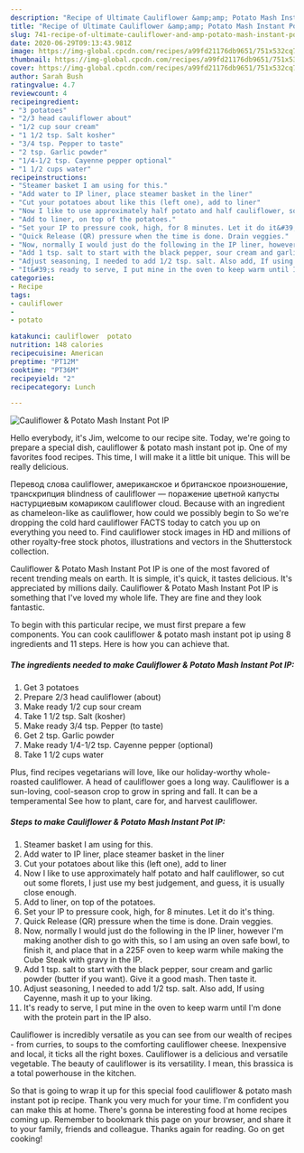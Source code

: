 ```yaml
---
description: "Recipe of Ultimate Cauliflower &amp;amp; Potato Mash Instant Pot IP"
title: "Recipe of Ultimate Cauliflower &amp;amp; Potato Mash Instant Pot IP"
slug: 741-recipe-of-ultimate-cauliflower-and-amp-potato-mash-instant-pot-ip
date: 2020-06-29T09:13:43.981Z
image: https://img-global.cpcdn.com/recipes/a99fd21176db9651/751x532cq70/cauliflower-potato-mash-instant-pot-ip-recipe-main-photo.jpg
thumbnail: https://img-global.cpcdn.com/recipes/a99fd21176db9651/751x532cq70/cauliflower-potato-mash-instant-pot-ip-recipe-main-photo.jpg
cover: https://img-global.cpcdn.com/recipes/a99fd21176db9651/751x532cq70/cauliflower-potato-mash-instant-pot-ip-recipe-main-photo.jpg
author: Sarah Bush
ratingvalue: 4.7
reviewcount: 4
recipeingredient:
- "3 potatoes"
- "2/3 head cauliflower about"
- "1/2 cup sour cream"
- "1 1/2 tsp. Salt kosher"
- "3/4 tsp. Pepper to taste"
- "2 tsp. Garlic powder"
- "1/4-1/2 tsp. Cayenne pepper optional"
- "1 1/2 cups water"
recipeinstructions:
- "Steamer basket I am using for this."
- "Add water to IP liner, place steamer basket in the liner"
- "Cut your potatoes about like this (left one), add to liner"
- "Now I like to use approximately half potato and half cauliflower, so cut out some florets, I just use my best judgement, and guess, it is usually close enough."
- "Add to liner, on top of the potatoes."
- "Set your IP to pressure cook, high, for 8 minutes. Let it do it&#39;s thing."
- "Quick Release (QR) pressure when the time is done. Drain veggies."
- "Now, normally I would just do the following in the IP liner, however I&#39;m making another dish to go with this, so I am using an oven safe bowl, to finish it, and place that in a 225F oven to keep warm while making the Cube Steak with gravy in the IP."
- "Add 1 tsp. salt to start with the black pepper, sour cream and garlic powder (butter if you want). Give it a good mash. Then taste it."
- "Adjust seasoning, I needed to add 1/2 tsp. salt. Also add, If using Cayenne, mash it up to your liking."
- "It&#39;s ready to serve, I put mine in the oven to keep warm until I&#39;m done with the protein part in the IP also."
categories:
- Recipe
tags:
- cauliflower
- 
- potato

katakunci: cauliflower  potato 
nutrition: 148 calories
recipecuisine: American
preptime: "PT12M"
cooktime: "PT36M"
recipeyield: "2"
recipecategory: Lunch

---
```



![Cauliflower &amp; Potato Mash Instant Pot IP](https://img-global.cpcdn.com/recipes/a99fd21176db9651/751x532cq70/cauliflower-potato-mash-instant-pot-ip-recipe-main-photo.jpg)

Hello everybody, it's Jim, welcome to our recipe site. Today, we're going to prepare a special dish, cauliflower &amp; potato mash instant pot ip. One of my favorites food recipes. This time, I will make it a little bit unique. This will be really delicious.

Перевод слова cauliflower, американское и британское произношение, транскрипция blindness of cauliflower — поражение цветной капусты настурциевым комариком cauliflower cloud. Because with an ingredient as chameleon-like as cauliflower, how could we possibly begin to So we&#39;re dropping the cold hard cauliflower FACTS today to catch you up on everything you need to. Find cauliflower stock images in HD and millions of other royalty-free stock photos, illustrations and vectors in the Shutterstock collection.

Cauliflower &amp; Potato Mash Instant Pot IP is one of the most favored of recent trending meals on earth. It is simple, it's quick, it tastes delicious. It's appreciated by millions daily. Cauliflower &amp; Potato Mash Instant Pot IP is something that I've loved my whole life. They are fine and they look fantastic.


To begin with this particular recipe, we must first prepare a few components. You can cook cauliflower &amp; potato mash instant pot ip using 8 ingredients and 11 steps. Here is how you can achieve that.

<!--inarticleads1-->

##### The ingredients needed to make Cauliflower &amp; Potato Mash Instant Pot IP:

1. Get 3 potatoes
1. Prepare 2/3 head cauliflower (about)
1. Make ready 1/2 cup sour cream
1. Take 1 1/2 tsp. Salt (kosher)
1. Make ready 3/4 tsp. Pepper (to taste)
1. Get 2 tsp. Garlic powder
1. Make ready 1/4-1/2 tsp. Cayenne pepper (optional)
1. Take 1 1/2 cups water


Plus, find recipes vegetarians will love, like our holiday-worthy whole-roasted cauliflower. A head of cauliflower goes a long way. Cauliflower is a sun-loving, cool-season crop to grow in spring and fall. It can be a temperamental See how to plant, care for, and harvest cauliflower. 

<!--inarticleads2-->

##### Steps to make Cauliflower &amp; Potato Mash Instant Pot IP:

1. Steamer basket I am using for this.
1. Add water to IP liner, place steamer basket in the liner
1. Cut your potatoes about like this (left one), add to liner
1. Now I like to use approximately half potato and half cauliflower, so cut out some florets, I just use my best judgement, and guess, it is usually close enough.
1. Add to liner, on top of the potatoes.
1. Set your IP to pressure cook, high, for 8 minutes. Let it do it&#39;s thing.
1. Quick Release (QR) pressure when the time is done. Drain veggies.
1. Now, normally I would just do the following in the IP liner, however I&#39;m making another dish to go with this, so I am using an oven safe bowl, to finish it, and place that in a 225F oven to keep warm while making the Cube Steak with gravy in the IP.
1. Add 1 tsp. salt to start with the black pepper, sour cream and garlic powder (butter if you want). Give it a good mash. Then taste it.
1. Adjust seasoning, I needed to add 1/2 tsp. salt. Also add, If using Cayenne, mash it up to your liking.
1. It&#39;s ready to serve, I put mine in the oven to keep warm until I&#39;m done with the protein part in the IP also.


Cauliflower is incredibly versatile as you can see from our wealth of recipes - from curries, to soups to the comforting cauliflower cheese. Inexpensive and local, it ticks all the right boxes. Cauliflower is a delicious and versatile vegetable. The beauty of cauliflower is its versatility. I mean, this brassica is a total powerhouse in the kitchen. 

So that is going to wrap it up for this special food cauliflower &amp; potato mash instant pot ip recipe. Thank you very much for your time. I'm confident you can make this at home. There's gonna be interesting food at home recipes coming up. Remember to bookmark this page on your browser, and share it to your family, friends and colleague. Thanks again for reading. Go on get cooking!
